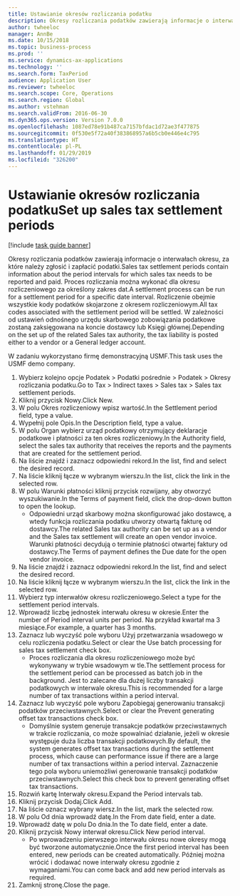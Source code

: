 ```yaml
---
title: Ustawianie okresów rozliczania podatku
description: Okresy rozliczania podatków zawierają informacje o interwałach okresu, za które należy zgłosić i zapłacić podatki.
author: twheeloc
manager: AnnBe
ms.date: 10/15/2018
ms.topic: business-process
ms.prod: ''
ms.service: dynamics-ax-applications
ms.technology: ''
ms.search.form: TaxPeriod
audience: Application User
ms.reviewer: twheeloc
ms.search.scope: Core, Operations
ms.search.region: Global
ms.author: vstehman
ms.search.validFrom: 2016-06-30
ms.dyn365.ops.version: Version 7.0.0
ms.openlocfilehash: 1087ed78e91b487ca7157bfdac1d72ae3f477875
ms.sourcegitcommit: 0f530e5f72a40f383868957a6b5cb0e446e4c795
ms.translationtype: HT
ms.contentlocale: pl-PL
ms.lasthandoff: 01/29/2019
ms.locfileid: "326200"
---
```

# <a name="set-up-sales-tax-settlement-periods"></a><span data-ttu-id="ea68f-103">Ustawianie okresów rozliczania podatku</span><span class="sxs-lookup"><span data-stu-id="ea68f-103">Set up sales tax settlement periods</span></span>

[!include [task guide banner](../../includes/task-guide-banner.md)]

<span data-ttu-id="ea68f-104">Okresy rozliczania podatków zawierają informacje o interwałach okresu, za które należy zgłosić i zapłacić podatki.</span><span class="sxs-lookup"><span data-stu-id="ea68f-104">Sales tax settlement periods contain information about the period intervals for which sales tax needs to be reported and paid.</span></span> <span data-ttu-id="ea68f-105">Proces rozliczania można wykonać dla okresu rozliczeniowego za określony zakres dat.</span><span class="sxs-lookup"><span data-stu-id="ea68f-105">A settlement process can be run for a settlement period for a specific date interval.</span></span> <span data-ttu-id="ea68f-106">Rozliczenie obejmie wszystkie kody podatków skojarzone z okresem rozliczeniowym.</span><span class="sxs-lookup"><span data-stu-id="ea68f-106">All tax codes associated with the settlement period will be settled.</span></span> <span data-ttu-id="ea68f-107">W zależności od ustawień odnośnego urzędu skarbowego zobowiązania podatkowe zostaną zaksięgowana na koncie dostawcy lub Księgi głównej.</span><span class="sxs-lookup"><span data-stu-id="ea68f-107">Depending on the set up of the related Sales tax authority, the tax liability is posted either to a vendor or a General ledger account.</span></span>



<span data-ttu-id="ea68f-108">W zadaniu wykorzystano firmę demonstracyjną USMF.</span><span class="sxs-lookup"><span data-stu-id="ea68f-108">This task uses the USMF demo company.</span></span>



1. <span data-ttu-id="ea68f-109">Wybierz kolejno opcje Podatek > Podatki pośrednie > Podatek > Okresy rozliczania podatku.</span><span class="sxs-lookup"><span data-stu-id="ea68f-109">Go to Tax > Indirect taxes > Sales tax > Sales tax settlement periods.</span></span>
2. <span data-ttu-id="ea68f-110">Kliknij przycisk Nowy.</span><span class="sxs-lookup"><span data-stu-id="ea68f-110">Click New.</span></span>
3. <span data-ttu-id="ea68f-111">W polu Okres rozliczeniowy wpisz wartość.</span><span class="sxs-lookup"><span data-stu-id="ea68f-111">In the Settlement period field, type a value.</span></span>
4. <span data-ttu-id="ea68f-112">Wypełnij pole Opis.</span><span class="sxs-lookup"><span data-stu-id="ea68f-112">In the Description field, type a value.</span></span>
5. <span data-ttu-id="ea68f-113">W polu Organ wybierz urząd podatkowy otrzymujący deklaracje podatkowe i płatności za ten okres rozliczeniowy.</span><span class="sxs-lookup"><span data-stu-id="ea68f-113">In the Authority field, select the sales tax authority that receives the reports and the payments that are created for the settlement period.</span></span>
6. <span data-ttu-id="ea68f-114">Na liście znajdź i zaznacz odpowiedni rekord.</span><span class="sxs-lookup"><span data-stu-id="ea68f-114">In the list, find and select the desired record.</span></span>
7. <span data-ttu-id="ea68f-115">Na liście kliknij łącze w wybranym wierszu.</span><span class="sxs-lookup"><span data-stu-id="ea68f-115">In the list, click the link in the selected row.</span></span>
8. <span data-ttu-id="ea68f-116">W polu Warunki płatności kliknij przycisk rozwijany, aby otworzyć wyszukiwanie.</span><span class="sxs-lookup"><span data-stu-id="ea68f-116">In the Terms of payment field, click the drop-down button to open the lookup.</span></span>
    * <span data-ttu-id="ea68f-117">Odpowiedni urząd skarbowy można skonfigurować jako dostawcę, a wtedy funkcja rozliczania podatku utworzy otwartą fakturę od dostawcy.</span><span class="sxs-lookup"><span data-stu-id="ea68f-117">The related Sales tax authority can be set up as a vendor and the Sales tax settlement will create an open vendor invoice.</span></span> <span data-ttu-id="ea68f-118">Warunki płatności decydują o terminie płatności otwartej faktury od dostawcy.</span><span class="sxs-lookup"><span data-stu-id="ea68f-118">The Terms of payment defines the Due date for the open vendor invoice.</span></span>  
9. <span data-ttu-id="ea68f-119">Na liście znajdź i zaznacz odpowiedni rekord.</span><span class="sxs-lookup"><span data-stu-id="ea68f-119">In the list, find and select the desired record.</span></span>
10. <span data-ttu-id="ea68f-120">Na liście kliknij łącze w wybranym wierszu.</span><span class="sxs-lookup"><span data-stu-id="ea68f-120">In the list, click the link in the selected row.</span></span>
11. <span data-ttu-id="ea68f-121">Wybierz typ interwałów okresu rozliczeniowego.</span><span class="sxs-lookup"><span data-stu-id="ea68f-121">Select a type for the settlement period intervals.</span></span>
12. <span data-ttu-id="ea68f-122">Wprowadź liczbę jednostek interwału okresu w okresie.</span><span class="sxs-lookup"><span data-stu-id="ea68f-122">Enter the number of Period interval units per period.</span></span> <span data-ttu-id="ea68f-123">Na przykład kwartał ma 3 miesiące.</span><span class="sxs-lookup"><span data-stu-id="ea68f-123">For example, a quarter has 3 months.</span></span>
13. <span data-ttu-id="ea68f-124">Zaznacz lub wyczyść pole wyboru Użyj przetwarzania wsadowego w celu rozliczenia podatku.</span><span class="sxs-lookup"><span data-stu-id="ea68f-124">Select or clear the Use batch processing for sales tax settlement check box.</span></span>
    * <span data-ttu-id="ea68f-125">Proces rozliczania dla okresu rozliczeniowego może być wykonywany w trybie wsadowym w tle.</span><span class="sxs-lookup"><span data-stu-id="ea68f-125">The settlement process for the settlement period can be processed as batch job in the background.</span></span> <span data-ttu-id="ea68f-126">Jest to zalecane dla dużej liczby transakcji podatkowych w interwale okresu.</span><span class="sxs-lookup"><span data-stu-id="ea68f-126">This is recommended for a large number of tax transactions within a period interval.</span></span>  
14. <span data-ttu-id="ea68f-127">Zaznacz lub wyczyść pole wyboru Zapobiegaj generowaniu transakcji podatków przeciwstawnych.</span><span class="sxs-lookup"><span data-stu-id="ea68f-127">Select or clear the Prevent generating offset tax transactions check box.</span></span>
    * <span data-ttu-id="ea68f-128">Domyślnie system generuje transakcje podatków przeciwstawnych w trakcie rozliczania, co może spowalniać działanie, jeżeli w okresie występuje duża liczba transakcji podatkowych.</span><span class="sxs-lookup"><span data-stu-id="ea68f-128">By default, the system generates offset tax transactions during the settlement process, which cause can performance issue if there are a large number of tax transactions within a period interval.</span></span> <span data-ttu-id="ea68f-129">Zaznaczenie tego pola wyboru uniemożliwi generowanie transakcji podatków przeciwstawnych.</span><span class="sxs-lookup"><span data-stu-id="ea68f-129">Select this check box to prevent generating offset tax transactions.</span></span>
15. <span data-ttu-id="ea68f-130">Rozwiń kartę Interwały okresu.</span><span class="sxs-lookup"><span data-stu-id="ea68f-130">Expand the Period intervals tab.</span></span>
16. <span data-ttu-id="ea68f-131">Kliknij przycisk Dodaj.</span><span class="sxs-lookup"><span data-stu-id="ea68f-131">Click Add.</span></span>
17. <span data-ttu-id="ea68f-132">Na liście oznacz wybrany wiersz.</span><span class="sxs-lookup"><span data-stu-id="ea68f-132">In the list, mark the selected row.</span></span>
18. <span data-ttu-id="ea68f-133">W polu Od dnia wprowadź datę.</span><span class="sxs-lookup"><span data-stu-id="ea68f-133">In the From date field, enter a date.</span></span>
19. <span data-ttu-id="ea68f-134">Wprowadź datę w polu Do dnia.</span><span class="sxs-lookup"><span data-stu-id="ea68f-134">In the To date field, enter a date.</span></span>
20. <span data-ttu-id="ea68f-135">Kliknij przycisk Nowy interwał okresu.</span><span class="sxs-lookup"><span data-stu-id="ea68f-135">Click New period interval.</span></span>
    * <span data-ttu-id="ea68f-136">Po wprowadzeniu pierwszego interwału okresu nowe okresy mogą być tworzone automatycznie.</span><span class="sxs-lookup"><span data-stu-id="ea68f-136">Once the first period interval has been entered, new periods can be created automatically.</span></span> <span data-ttu-id="ea68f-137">Później można wrócić i dodawać nowe interwały okresu zgodnie z wymaganiami.</span><span class="sxs-lookup"><span data-stu-id="ea68f-137">You can come back and add new period intervals as required.</span></span>  
21. <span data-ttu-id="ea68f-138">Zamknij stronę.</span><span class="sxs-lookup"><span data-stu-id="ea68f-138">Close the page.</span></span>

